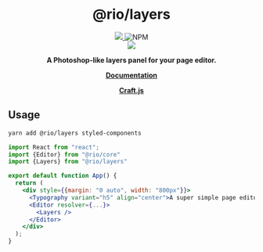 <div align="center" style={{d}}>
<h1>@rio/layers</h1>

<a href="https://www.npmjs.com/package/@rio/layers">
  <img src="https://img.shields.io/npm/v/@rio/layers?color=%232680eb&label=NPM&logo=npm&logoColor=%232680eb&style=for-the-badge">
</a><img alt="NPM" src="https://img.shields.io/npm/l/@rio/layers?color=%23000&style=for-the-badge">
</div>

<div align="center" style={{d}}>
    <img src="https://user-images.githubusercontent.com/16416929/71734439-f2aada00-2e86-11ea-9d5f-c782ccbc8e54.gif"/>
</div>
<p align="center">
  <strong>A Photoshop-like layers panel for your page editor.</strong>
</p>
<p align="center">
  <strong>
    <a href="https://craft.js.org/docs/additional/layers">Documentation</a>
  </strong>
</p>

<p align="center">
  <strong>
    <a href="https://craft.js.org">Craft.js</a>
  </strong>
</p>

## Usage

```bash
yarn add @rio/layers styled-components
```

```jsx
import React from "react";
import {Editor} from "@rio/core"
import {Layers} from "@rio/layers"

export default function App() {
  return (
    <div style={{margin: "0 auto", width: "800px"}}>
      <Typography variant="h5" align="center">A super simple page editor</Typography>
      <Editor resolver={...}>
        <Layers />
      </Editor>
    </div>
  );
}
```
